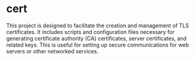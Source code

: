 # cert
This project is designed to facilitate the creation and management of TLS certificates. It includes scripts and configuration files necessary for generating certificate authority (CA) certificates, server certificates, and related keys. This is useful for setting up secure communications for web servers or other networked services.
